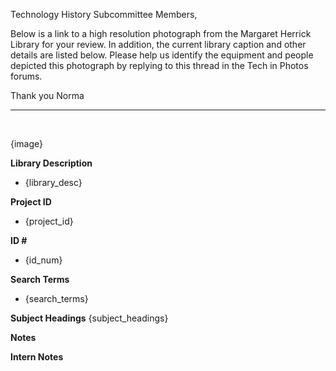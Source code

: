 Technology History Subcommittee Members, 

Below is a link to a high resolution photograph from the Margaret Herrick Library for your review. In addition, the current library caption and other details are listed below. Please help us identify the equipment and people depicted this photograph by replying to this thread in the Tech in Photos forums.

Thank you
Norma

<hr><br>

{image}

**Library Description**

* {library_desc}

**Project ID**

* {project_id}

**ID #**

* {id_num}

**Search Terms**

* {search_terms}

**Subject Headings**
{subject_headings}

**Notes**


**Intern Notes**


